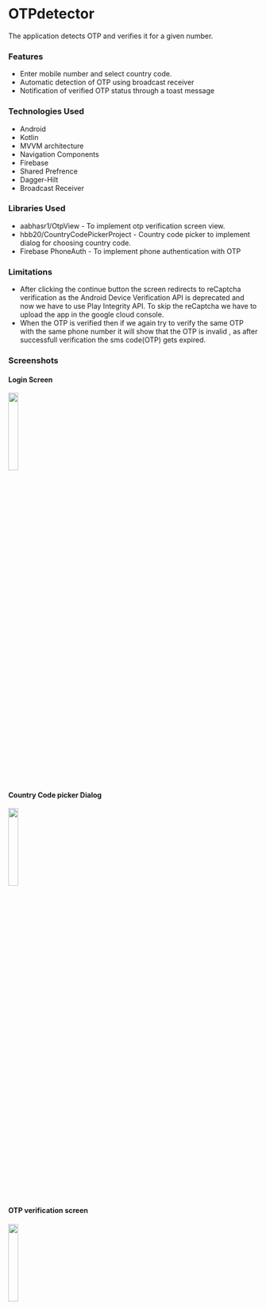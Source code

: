 # OTPdetector

The application detects OTP and verifies it for a given number.

### Features
- Enter mobile number and select country code.
- Automatic detection of OTP using broadcast receiver
- Notification of verified OTP status through a toast message

### Technologies Used
- Android 
- Kotlin
- MVVM architecture
- Navigation Components
- Firebase
- Shared Prefrence
- Dagger-Hilt 
- Broadcast Receiver

### Libraries Used 
- aabhasr1/OtpView - To implement otp verification screen view.
- hbb20/CountryCodePickerProject - Country code picker to implement dialog for choosing country code.
- Firebase PhoneAuth - To implement phone authentication with OTP

### Limitations
- After clicking the continue button the screen redirects to reCaptcha verification
 as the Android Device Verification API is deprecated and now we have to use Play Integrity API.
 To skip the reCaptcha we have to upload the app in the google cloud console.
- When the OTP is verified then if we again try to verify the same OTP with the same phone number it will show that the OTP is 
 invalid , as after successfull verification the sms code(OTP) gets expired.


### Screenshots

#### Login Screen
<img src="https://res.cloudinary.com/dixttklud/image/upload/v1679234960/Otpdetector/Screenshot_20230319-173710_OTPdetector_gxp5qi.jpg" width = 20% height = 20%>

#### Country Code picker Dialog
<img src="https://res.cloudinary.com/dixttklud/image/upload/v1679234960/Otpdetector/Screenshot_20230319-173719_OTPdetector_pcnvz7.jpg" width = 20% height = 20%>

#### OTP verification screen
<img src="https://res.cloudinary.com/dixttklud/image/upload/v1679234960/Otpdetector/Screenshot_20230319-174655_OTPdetector_et5a5z.jpg" width = 20% height = 20%>
